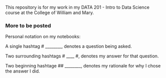This repository is for my work in my DATA 201 - Intro to Data Science course at the College of William and Mary.

### More to be posted

Personal notation on my notebooks:

A single hashtag # ________, denotes a question being asked.

Two surrounding hashtags # ____ #, denotes my answer for that question.

Two beginning hashtage ## ________, denotes my rationale for why I chose the answer I did.
